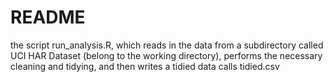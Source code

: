 README
==============
the script run_analysis.R, which reads in the data from a subdirectory called UCI HAR Dataset (belong to the working directory), performs the necessary cleaning and tidying, and then writes a tidied data calls tidied.csv
